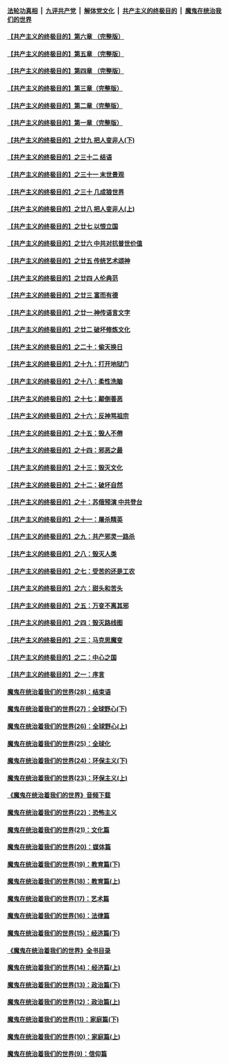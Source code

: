 ####  [法轮功真相](../../../../basic/blob/master/README.md?t=12010600) &nbsp;|&nbsp; [九评共产党](../../../../9ping.md/blob/master/README.md?t=12010600) &nbsp;|&nbsp; [解体党文化](../../../../jtdwh.md/blob/master/README.md?t=12010600)  &nbsp;|&nbsp; [共产主义的终极目的](../../../../gczydzjmd.md/blob/master/README.md?t=12010600) &nbsp;|&nbsp; [魔鬼在统治我们的世界](../../../../mgztzwmdsj.md/blob/master/README.md?t=12010600) 

#### [【共产主义的终极目的】第六章 （完整版）](../pages/nsc422/n11428913.md?t=12010600) 

#### [【共产主义的终极目的】第五章 （完整版）](../pages/nsc422/n11428912.md?t=12010600) 

#### [【共产主义的终极目的】第四章 （完整版）](../pages/nsc422/n11428907.md?t=12010600) 

#### [【共产主义的终极目的】第三章（完整版）](../pages/nsc422/n11428848.md?t=12010600) 

#### [【共产主义的终极目的】第二章（完整版）](../pages/nsc422/n11428831.md?t=12010600) 

#### [【共产主义的终极目的】第一章（完整版）](../pages/nsc422/n11417651.md?t=12010600) 

#### [【共产主义的终极目的】之廿九 把人变非人(下)](../pages/nsc422/n11344140.md?t=12010600) 

#### [【共产主义的终极目的】之三十二 结语](../pages/nsc422/n11360535.md?t=12010600) 

#### [【共产主义的终极目的】之三十一 末世景观](../pages/nsc422/n11351129.md?t=12010600) 

#### [【共产主义的终极目的】之三十 几成狼世界](../pages/nsc422/n11348280.md?t=12010600) 

#### [【共产主义的终极目的】之廿八 把人变非人(上)](../pages/nsc422/n11340492.md?t=12010600) 

#### [【共产主义的终极目的】之廿七 以恨立国](../pages/nsc422/n11336944.md?t=12010600) 

#### [【共产主义的终极目的】之廿六 中共对抗普世价值](../pages/nsc422/n11324785.md?t=12010600) 

#### [【共产主义的终极目的】之廿五 传统艺术颂神](../pages/nsc422/n11296396.md?t=12010600) 

#### [【共产主义的终极目的】之廿四 人伦典范](../pages/nsc422/n11296397.md?t=12010600) 

#### [【共产主义的终极目的】之廿三 富而有德](../pages/nsc422/n11283598.md?t=12010600) 

#### [【共产主义的终极目的】之廿一 神传语言文字](../pages/nsc422/n11263265.md?t=12010600) 

#### [【共产主义的终极目的】之廿二 破坏修炼文化](../pages/nsc422/n11245728.md?t=12010600) 

#### [【共产主义的终极目的】之二十：偷天换日](../pages/nsc422/n11238846.md?t=12010600) 

#### [【共产主义的终极目的】之十九：打开地狱门](../pages/nsc422/n11206376.md?t=12010600) 

#### [【共产主义的终极目的】之十八：柔性洗脑](../pages/nsc422/n11199994.md?t=12010600) 

#### [【共产主义的终极目的】之十七：颠倒善恶](../pages/nsc422/n11179782.md?t=12010600) 

#### [【共产主义的终极目的】之十六：反神骂祖宗](../pages/nsc422/n11166798.md?t=12010600) 

#### [【共产主义的终极目的】之十五：毁人不倦](../pages/nsc422/n11166792.md?t=12010600) 

#### [【共产主义的终极目的】之十四：邪恶之最](../pages/nsc422/n11150249.md?t=12010600) 

#### [【共产主义的终极目的】之十三：毁灭文化](../pages/nsc422/n11135227.md?t=12010600) 

#### [【共产主义的终极目的】之十二：破坏自然](../pages/nsc422/n11135214.md?t=12010600) 

#### [【共产主义的终极目的】之十：苏俄预演 中共登台](../pages/nsc422/n11118424.md?t=12010600) 

#### [【共产主义的终极目的】之十一：屠杀精英](../pages/nsc422/n11118442.md?t=12010600) 

#### [【共产主义的终极目的】之九：共产邪灵一路杀](../pages/nsc422/n11114139.md?t=12010600) 

#### [【共产主义的终极目的】之八：毁灭人类](../pages/nsc422/n11108503.md?t=12010600) 

#### [【共产主义的终极目的】之七：受苦的还是工农](../pages/nsc422/n11101809.md?t=12010600) 

#### [【共产主义的终极目的】之六：甜头和苦头](../pages/nsc422/n11096971.md?t=12010600) 

#### [【共产主义的终极目的】之五：万变不离其邪](../pages/nsc422/n11091285.md?t=12010600) 

#### [【共产主义的终极目的】之四：毁灭路线图](../pages/nsc422/n11086284.md?t=12010600) 

#### [【共产主义的终极目的】之三：马克思魔变](../pages/nsc422/n11061941.md?t=12010600) 

#### [【共产主义的终极目的】之二：中心之国](../pages/nsc422/n11047728.md?t=12010600) 

#### [【共产主义的终极目的】之一：序言](../pages/nsc422/n11086077.md?t=12010600) 

#### [魔鬼在统治着我们的世界(28)：结束语](../pages/nsc422/n10936246.md?t=12010600) 

#### [魔鬼在统治着我们的世界(27)：全球野心(下)](../pages/nsc422/n10928319.md?t=12010600) 

#### [魔鬼在统治着我们的世界(26)：全球野心(上)](../pages/nsc422/n10900318.md?t=12010600) 

#### [魔鬼在统治着我们的世界(25)：全球化](../pages/nsc422/n10788205.md?t=12010600) 

#### [魔鬼在统治着我们的世界(24)：环保主义(下)](../pages/nsc422/n10695307.md?t=12010600) 

#### [魔鬼在统治着我们的世界(23)：环保主义(上)](../pages/nsc422/n10688613.md?t=12010600) 

#### [《魔鬼在统治着我们的世界》音频下载](../pages/nsc422/n10635553.md?t=12010600) 

#### [魔鬼在统治着我们的世界(22)：恐怖主义](../pages/nsc422/n10614727.md?t=12010600) 

#### [魔鬼在统治着我们的世界(21)：文化篇](../pages/nsc422/n10597706.md?t=12010600) 

#### [魔鬼在统治着我们的世界(20)：媒体篇](../pages/nsc422/n10586579.md?t=12010600) 

#### [魔鬼在统治着我们的世界(19)：教育篇(下)](../pages/nsc422/n10564808.md?t=12010600) 

#### [魔鬼在统治着我们的世界(18)：教育篇(上)](../pages/nsc422/n10526970.md?t=12010600) 

#### [魔鬼在统治着我们的世界(17)：艺术篇](../pages/nsc422/n10499093.md?t=12010600) 

#### [魔鬼在统治着我们的世界(16)：法律篇](../pages/nsc422/n10485969.md?t=12010600) 

#### [魔鬼在统治着我们的世界(15)：经济篇(下)](../pages/nsc422/n10469975.md?t=12010600) 

#### [《魔鬼在统治着我们的世界》全书目录](../pages/nsc422/n10464261.md?t=12010600) 

#### [魔鬼在统治着我们的世界(14)：经济篇(上)](../pages/nsc422/n10457370.md?t=12010600) 

#### [魔鬼在统治着我们的世界(13)：政治篇(下)](../pages/nsc422/n10448270.md?t=12010600) 

#### [魔鬼在统治着我们的世界(12)：政治篇(上)](../pages/nsc422/n10444576.md?t=12010600) 

#### [魔鬼在统治着我们的世界(11)：家庭篇(下)](../pages/nsc422/n10440961.md?t=12010600) 

#### [魔鬼在统治着我们的世界(10)：家庭篇(上)](../pages/nsc422/n10435448.md?t=12010600) 

#### [魔鬼在统治着我们的世界(9)：信仰篇](../pages/nsc422/n10432159.md?t=12010600) 

